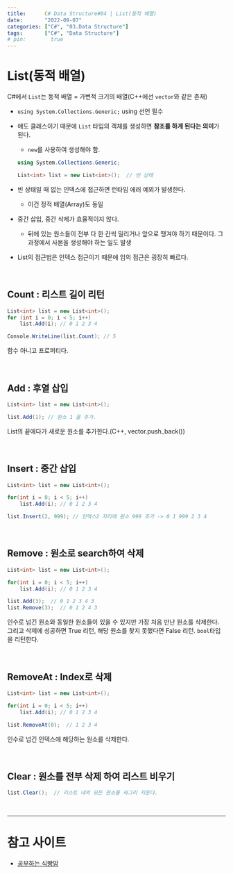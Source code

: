 ```yaml
---
title:      C# Data Structure#04 | List(동적 배열)
date:       "2022-09-07"
categories: ["C#", "03.Data Structure"]
tags:       ["C#", "Data Structure"]
# pin:        true
---
```


# List(동적 배열)
C#에서 ```List```는 동적 배열 = 가변적 크기의 배열(C++에선 ```vector```와 같은 존재)

- ```using System.Collections.Generic;``` using 선언 필수
- 얘도 클래스이기 때문에 ```List``` 타입의 객체를 생성하면 **참조를 하게 된다는 의미**가 된다.
  - ```new```를 사용하여 생성해야 함.
  ```c#
  using System.Collections.Generic;

  List<int> list = new List<int>();  // 빈 상태
  ```

- 빈 상태일 때 없는 인덱스에 접근하면 런타임 에러 예외가 발생한다.
  - 이건 정적 배열(Array)도 동일
- 중간 삽입, 중간 삭제가 효율적이지 않다.
  - 뒤에 있는 원소들이 전부 다 한 칸씩 밀리거나 앞으로 땡겨야 하기 때문이다. 그 과정에서 사본을 생성해야 하는 일도 발생
- List의 접근법은 인덱스 접근이기 때문에 임의 접근은 굉장히 빠르다.

<br>

## Count : 리스트 길이 리턴
```c#
List<int> list = new List<int>();
for (int i = 0; i < 5; i++)
    list.Add(i); // 0 1 2 3 4

Console.WriteLine(list.Count); // 5
```

함수 아니고 프로퍼티다.

<br>

## Add : 후열 삽입
```c#
List<int> list = new List<int>();

list.Add(1); // 원소 1 을 추가.
```

List의 끝에다가 새로운 원소를 추가한다.(C++, vector.push_back())

<br>

## Insert : 중간 삽입
```c#
List<int> list = new List<int>();

for(int i = 0; i < 5; i++)
    list.Add(i); // 0 1 2 3 4

list.Insert(2, 999); // 인덱스2 자리에 원소 999 추가 -> 0 1 999 2 3 4
```

<br>

## Remove : 원소로 search하여 삭제
```c#
List<int> list = new List<int>();

for(int i = 0; i < 5; i++)
    list.Add(i); // 0 1 2 3 4

list.Add(3);  // 0 1 2 3 4 3
list.Remove(3);  // 0 1 2 4 3
```

인수로 넘긴 원소와 동일한 원소들이 있을 수 있지만 가장 처음 만난 원소를 삭제한다. 그리고 삭제에 성공하면 True 리턴, 해당 원소를 찾지 못했다면 False 리턴. ```bool```타입을 리턴한다.

<br>

## RemoveAt : Index로 삭제
```c#
List<int> list = new List<int>();

for(int i = 0; i < 5; i++)
    list.Add(i); // 0 1 2 3 4

list.RemoveAt(0);  // 1 2 3 4
```

인수로 넘긴 인덱스에 해당하는 원소를 삭제한다.

<br>

## Clear : 원소를 전부 삭제 하여 리스트 비우기
```c#
list.Clear();  // 리스트 내의 모든 원소를 싸그리 지운다.
```

<br>

---

# 참고 사이트
- [공부하는 식빵맘](https://ansohxxn.github.io/c%20sharp/ch8-1/)
